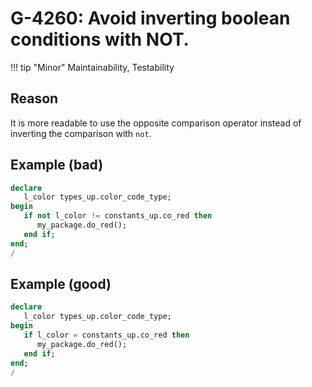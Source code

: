 # G-4260: Avoid inverting boolean conditions with NOT.

!!! tip "Minor"
    Maintainability, Testability

## Reason

It is more readable to use the opposite comparison operator instead of inverting the comparison with `not`.

## Example (bad)

``` sql
declare
   l_color types_up.color_code_type;
begin
   if not l_color != constants_up.co_red then
      my_package.do_red();
   end if;
end;
/
```

## Example (good)

``` sql
declare
   l_color types_up.color_code_type;
begin
   if l_color = constants_up.co_red then
      my_package.do_red();
   end if;
end;
/
```